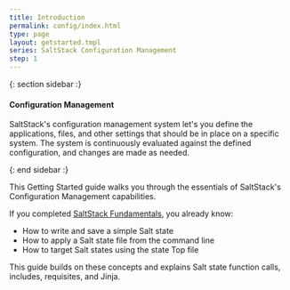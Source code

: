 ```yaml
---
title: Introduction
permalink: config/index.html
type: page
layout: getstarted.tmpl
series: SaltStack Configuration Management
step: 1
---
```


{: section sidebar :}

#### Configuration Management

SaltStack's configuration management system let's you define the applications,
files, and other settings that should be in place on a specific system. The
system is continuously evaluated against the defined configuration, and changes
are made as needed.

{: end sidebar :}

This Getting Started guide walks you through the essentials of SaltStack's
Configuration Management capabilities.

If you completed [SaltStack Fundamentals](../fundamentals/), you
already know:

- How to write and save a simple Salt state
- How to apply a Salt state file from the command line
- How to target Salt states using the state Top file

This guide builds on these concepts and explains Salt state function calls,
includes, requisites, and Jinja.

